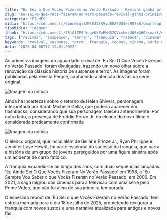 ```yaml
---
title: "Eu Sei o Que Vocês Fizeram no Verão Passado | Revival ganha primeiras imagens"
slug: "eu-sei-o-que-vocs-fizeram-no-vero-passado-revival-ganha-primeiras-imagens"
categoria: "FILMES"
midia: "https://cdn.ome.lt/7punNsql5JWlEJ2fKVydE0A6DO4=/987x0/smart/uploads/conteudo/fotos/OMELETE_CAPA_-_2025-04-08T133001.990.png"
tipoMidia: "imagem"
thumb: "https://cdn.ome.lt/7SlA1ZPS-VoqeUkZvEkNR2QVcsk=/480x360/smart/extras/conteudos/omelete_THUMB_-_2025-04-08T133124.634.png"
tags: ["revival", "suspense", "terror", "franquia", "reboot", "cinema", "série de TV", "elenco original"]
keywords: "revival, suspense, terror, franquia, reboot, cinema, série de TV, elenco original"
data: "2025-04-08T17:12:01.092Z"
---
```


As primeiras imagens do aguardado revival de 'Eu Sei O Que Vocês Fizeram no Verão Passado' foram divulgadas, trazendo um novo olhar sobre a renovação da clássica história de suspense e terror. As imagens foram publicadas pela revista People, capturando a atenção dos fãs da série original.

![Imagem da notícia](https://cdn.ome.lt/hnbrcItrrQcHVHPQ2hZEz3iyl9E=/fit-in/837x500/smart/uploads/conteudo/fotos/Novo_Projeto_44.png)

Ainda há incertezas sobre o retorno de Helen Shivers, personagem interpretada por Sarah Michelle Gellar, que poderia aparecer em flashbacks, considerando que sua personagem faleceu anteriormente. Por outro lado, a presença de Freddie Prinze Jr. no elenco do novo filme é considerada praticamente confirmada.

![Imagem da notícia](https://cdn.ome.lt/ODoIW4xZZvou0kN4ddedbIW0138=/fit-in/837x500/smart/uploads/conteudo/fotos/Novo_Projeto_45.png)

O elenco original, que inclui além de Gellar e Prinze Jr., Ryan Phillippe e Jennifer Love Hewitt, foi parte essencial do sucesso da franquia, que narra a história de um grupo de jovens perseguidos por uma figura sinistra após um acidente de carro fatídico.

A franquia expandiu-se ao longo dos anos, com duas sequências lançadas: 'Eu Ainda Sei O Que Vocês Fizeram No Verão Passado' em 1998, e 'Eu Sempre Vou Saber o que Vocês Fizeram no Verão Passado' em 2006. Em 2021, a saga migrou dos cinemas para a televisão com uma série pelo Prime Video, que não foi além de sua primeira temporada.

O esperado reboot de 'Eu Sei o que Vocês Fizeram no Verão Passado' tem estreia marcada para o dia 18 de julho de 2025, prometendo revigorar a franquia com novos sustos e uma narrativa atualizada para antigos e novos fãs.